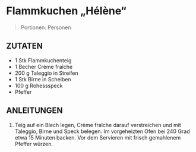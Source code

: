 # Flammkuchen „Hélène“

> Portionen:  Personen

## ZUTATEN
* 1 Stk Flammkuchenteig
* 1 Becher Crème fraîche
* 200 g Taleggio in Streifen
* 1 Stk Birne in Scheiben
* 100 g Rohessspeck
* Pfeffer


## ANLEITUNGEN

1. Teig auf ein Blech legen, Crème fraîche darauf verstreichen und mit Taleggio, Birne und Speck belegen. Im vorgeheizten Ofen bei 240 Grad etwa 15 Minuten backen. Vor dem Servieren mit frisch gemahlenem Pfeffer würzen.
